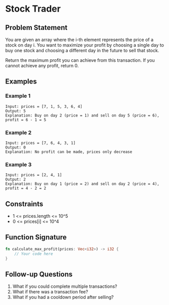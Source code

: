 # Stock Trader

## Problem Statement
You are given an array where the i-th element represents the price of a stock on day i. You want to maximize your profit by choosing a single day to buy one stock and choosing a different day in the future to sell that stock.

Return the maximum profit you can achieve from this transaction. If you cannot achieve any profit, return 0.

## Examples

### Example 1
```
Input: prices = [7, 1, 5, 3, 6, 4]
Output: 5
Explanation: Buy on day 2 (price = 1) and sell on day 5 (price = 6), profit = 6 - 1 = 5
```

### Example 2
```
Input: prices = [7, 6, 4, 3, 1]
Output: 0
Explanation: No profit can be made, prices only decrease
```

### Example 3
```
Input: prices = [2, 4, 1]
Output: 2
Explanation: Buy on day 1 (price = 2) and sell on day 2 (price = 4), profit = 4 - 2 = 2
```

## Constraints
- 1 <= prices.length <= 10^5
- 0 <= prices[i] <= 10^4

## Function Signature
```rust
fn calculate_max_profit(prices: Vec<i32>) -> i32 {
    // Your code here
}
```

## Follow-up Questions
1. What if you could complete multiple transactions?
2. What if there was a transaction fee?
3. What if you had a cooldown period after selling?